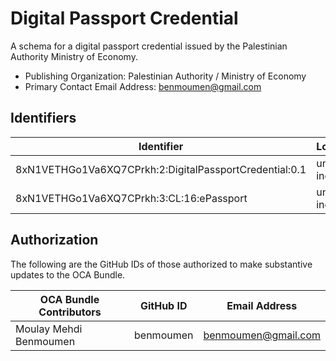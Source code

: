 # Digital Passport Credential

A schema for a digital passport credential issued by the Palestinian Authority Ministry of Economy.

- Publishing Organization: Palestinian Authority / Ministry of Economy
- Primary Contact Email Address: benmoumen@gmail.com

## Identifiers

| Identifier                                             | Location         | URL                              |
| ------------------------------------------------------ | ---------------- | -------------------------------- |
| 8xN1VETHGo1Va6XQ7CPrkh:2:DigitalPassportCredential:0.1 | unctad-indy:test | https://indy.govchain.technology |
| 8xN1VETHGo1Va6XQ7CPrkh:3:CL:16:ePassport               | unctad-indy:test | https://indy.govchain.technology |

## Authorization

The following are the GitHub IDs of those authorized to make substantive updates to the OCA Bundle.

| OCA Bundle Contributors | GitHub ID | Email Address       |
| ----------------------- | --------- | ------------------- |
| Moulay Mehdi Benmoumen  | benmoumen | benmoumen@gmail.com |
